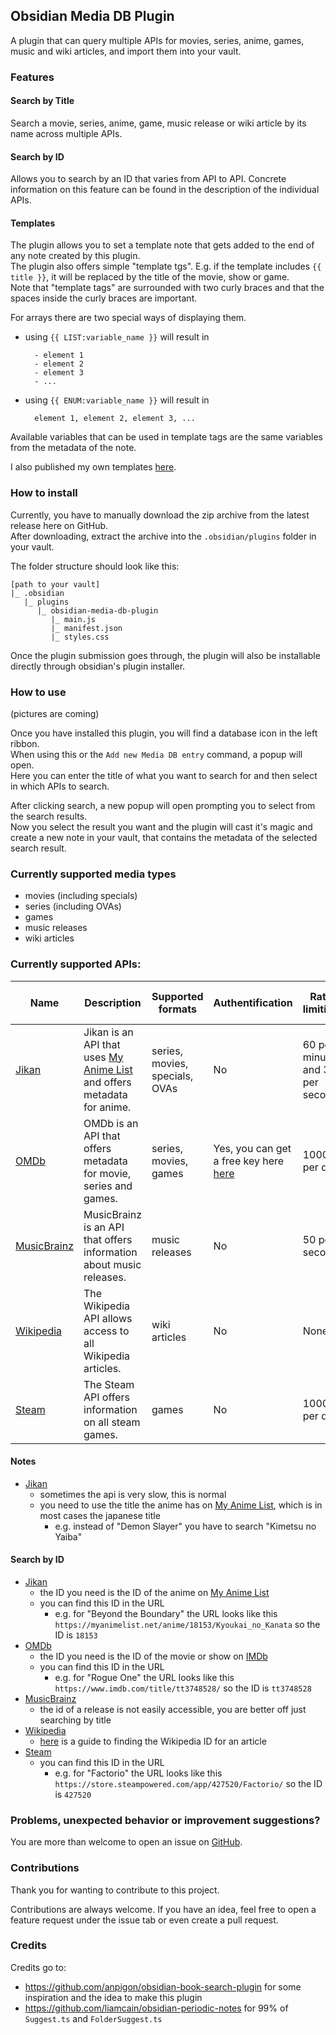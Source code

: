 ## Obsidian Media DB Plugin

A plugin that can query multiple APIs for movies, series, anime, games, music and wiki articles, and import them into your vault.

### Features
#### Search by Title
Search a movie, series, anime, game, music release or wiki article by its name across multiple APIs.

#### Search by ID
Allows you to search by an ID that varies from API to API. Concrete information on this feature can be found in the description of the individual APIs.

#### Templates
The plugin allows you to set a template note that gets added to the end of any note created by this plugin.    
The plugin also offers simple "template tgs". E.g. if the template includes `{{ title }}`, it will be replaced by the title of the movie, show or game.    
Note that "template tags" are surrounded with two curly braces and that the spaces inside the curly braces are important.

For arrays there are two special ways of displaying them.
- using `{{ LIST:variable_name }}` will result in
  ```    
    - element 1    
    - element 2    
    - element 3    
    - ...    
  ```    
- using `{{ ENUM:variable_name }}` will result in
  ```    
    element 1, element 2, element 3, ...    
  ```    

Available variables that can be used in template tags are the same variables from the metadata of the note.

I also published my own templates [here](https://github.com/mProjectsCode/obsidian-media-db-templates).

### How to install
Currently, you have to manually download the zip archive from the latest release here on GitHub.  
After downloading, extract the archive into the `.obsidian/plugins` folder in your vault.

The folder structure should look like this:
```  
[path to your vault]  
|_ .obsidian  
   |_ plugins  
      |_ obsidian-media-db-plugin  
         |_ main.js  
         |_ manifest.json  
         |_ styles.css  
```  

Once the plugin submission goes through, the plugin will also be installable directly through obsidian's plugin installer.

### How to use
(pictures are coming)

Once you have installed this plugin, you will find a database icon in the left ribbon.  
When using this or the `Add new Media DB entry` command, a popup will open.  
Here you can enter the title of what you want to search for and then select in which APIs to search.

After clicking search, a new popup will open prompting you to select from the search results.  
Now you select the result you want and the plugin will cast it's magic and create a new note in your vault, that contains the metadata of the selected search result.

### Currently supported media types
- movies (including specials)
- series (including OVAs)
- games
- music releases
- wiki articles

### Currently supported APIs:
| Name                                                 | Description                                                                                       | Supported formats              | Authentification                                                             | Rate limiting                  | SFW filter support |
|------------------------------------------------------|---------------------------------------------------------------------------------------------------|--------------------------------|------------------------------------------------------------------------------|--------------------------------|--------------------|
| [Jikan](https://jikan.moe/)                          | Jikan is an API that uses [My Anime List](https://myanimelist.net) and offers metadata for anime. | series, movies, specials, OVAs | No                                                                           | 60 per minute and 3 per second | Yes                |
| [OMDb](https://www.omdbapi.com/)                     | OMDb is an API that offers metadata for movie, series and games.                                  | series, movies, games          | Yes, you can get a free key here [here](https://www.omdbapi.com/apikey.aspx) | 1000 per day                   | No                 |
| [MusicBrainz](https://musicbrainz.org/)              | MusicBrainz is an API that offers information about music releases.                               | music releases                 | No                                                                           | 50 per second                  | No                 |
| [Wikipedia](https://en.wikipedia.org/wiki/Main_Page) | The Wikipedia API allows access to all Wikipedia articles.                                        | wiki articles                  | No                                                                           | None                           | No                 |
| [Steam](https://store.steampowered.com/)             | The Steam API offers information on all steam games.                                              | games                          | No                                                                           | 10000 per day                  | No                 |

#### Notes
- [Jikan](https://jikan.moe/)
	- sometimes the api is very slow, this is normal
	- you need to use the title the anime has on [My Anime List](https://myanimelist.net), which is in most cases the japanese title
		- e.g. instead of "Demon Slayer" you have to search "Kimetsu no Yaiba"

#### Search by ID
- [Jikan](https://jikan.moe/)
	- the ID you need is the ID of the anime on [My Anime List](https://myanimelist.net)
	- you can find this ID in the URL
		- e.g. for "Beyond the Boundary" the URL looks like this `https://myanimelist.net/anime/18153/Kyoukai_no_Kanata` so the ID is `18153`
- [OMDb](https://www.omdbapi.com/)
	- the ID you need is the ID of the movie or show on [IMDb](https://www.imdb.com)
	- you can find this ID in the URL
		- e.g. for "Rogue One" the URL looks like this `https://www.imdb.com/title/tt3748528/` so the ID is `tt3748528`
- [MusicBrainz](https://musicbrainz.org/)
	- the id of a release is not easily accessible, you are better off just searching by title
- [Wikipedia](https://en.wikipedia.org/wiki/Main_Page)
	- [here](https://en.wikipedia.org/wiki/Wikipedia:Finding_a_Wikidata_ID) is a guide to finding the Wikipedia ID for an article
- [Steam](https://store.steampowered.com/)
	- you can find this ID in the URL
		- e.g. for "Factorio" the URL looks like this `https://store.steampowered.com/app/427520/Factorio/` so the ID is `427520`

### Problems, unexpected behavior or improvement suggestions?
You are more than welcome to open an issue on [GitHub](https://github.com/mProjectsCode/obsidian-media-db-plugin/issues).

### Contributions
Thank you for wanting to contribute to this project.

Contributions are always welcome. If you have an idea, feel free to open a feature request under the issue tab or even create a pull request.

### Credits
Credits go to:
- https://github.com/anpigon/obsidian-book-search-plugin for some inspiration and the idea to make this plugin
- https://github.com/liamcain/obsidian-periodic-notes for 99% of `Suggest.ts` and `FolderSuggest.ts`

